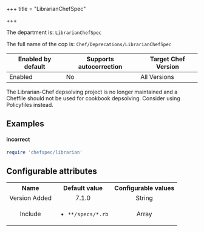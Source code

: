 +++
title = "LibrarianChefSpec"

+++

<!-- This content is automatically generated. See https://github.com/chef/chef-web-docs/blob/main/generated/README.md -->

The department is: `LibrarianChefSpec`

The full name of the cop is: `Chef/Deprecations/LibrarianChefSpec`

| Enabled by default | Supports autocorrection | Target Chef Version |
| --- | --- | --- |
| Enabled | No | All Versions |

The Librarian-Chef depsolving project is no longer maintained and a Cheffile should not be used for cookbook depsolving. Consider using Policyfiles instead.

## Examples


#### incorrect

```ruby
require 'chefspec/librarian'
```

## Configurable attributes

<table>
<tbody><tr>
<th>Name</th>
<th>Default value</th>
<th>Configurable values</th>
</tr>
<tr>
<td style="text-align:center">Version Added</td>
<td style="text-align:center">7.1.0</td>
<td style="text-align:center">String</td>
</tr>
<tr><td style="text-align:center">Include</td>
<td style="text-align:center"><ul>
<li><code>**/specs/*.rb</code></li>
</ul>
</td>
<td style="text-align:center">Array</td>
</tr></tbody></table>
